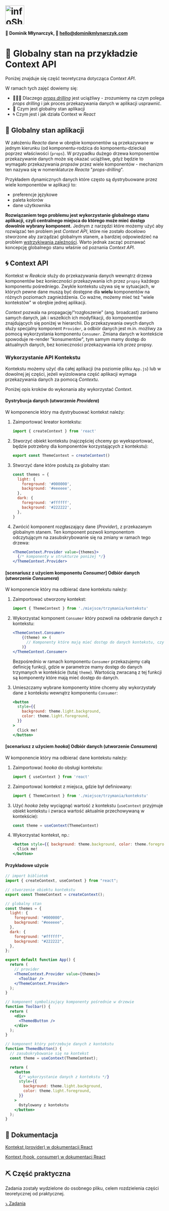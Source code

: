 # <a href='https://infoshareacademy.com/'><img src='https://infoshareacademy.com/wp-content/themes/infoshare/src/images/logo.svg' height='60' alt='infoShare Academy Logo' aria-label='https://infoshareacademy.com/' /></a>

**👋 Dominik Młynarczyk, 📧 [hello@dominikmlynarczyk.com](mailto:hello@dominikmlynarczyk.com)**

# 🎒 Globalny stan na przykładzie Context API

Poniżej znajduje się część teoretyczna dotycząca _Context API_.

W ramach tych zajęć dowiemy się:

- 🤾🏽‍♂️ Dlaczego _[props drilling](https://kentcdodds.com/blog/prop-drilling)_ jest uciążliwy - zrozumiemy na czym polega _props drilling_ i jak proces przekazywania danych w aplikacji usprawnić.
- 🎒 Czym jest globalny stan aplikacji
- 🌀 Czym jest i jak działa Context w _React_

## 🎒 Globalny stan aplikacji

W założeniu _Reacta_ dane w obrębie komponentów są przekazywane w jednym kierunku (od komponentu-rodzica do komponentu-dziecka) poprzez właściwości (`props`). W przypadku dużego drzewa komponentów przekazywanie danych może się okazać uciążliwe, gdyż będzie to wymagało przekazywania _propsów_ przez wiele komponentów - mechanizm ten nazywa się w nomenklaturze _Reacta_ "_props-drilling_".

Przykładem dynamicznych danych które często są dystrybuowane przez wiele komponentów w aplikacji to:

- preferencje językowe
- paleta kolorów
- dane użytkownika

**Rozwiązaniem tego problemu jest wykorzystanie globalnego stanu aplikacji, czyli centralnego miejsca do którego może mieć dostęp dowolnie wybrany komponent.** Jednym z narzędzi które możemy użyć aby rozwiązać ten problem jest _Context API_, które nie zostało docelowo stworzone aby zarządzać globalnym stanem, a bardziej odpowiedzieć na problem [wstrzykiwania zależności](https://pl.wikipedia.org/wiki/Wstrzykiwanie_zale%C5%BCno%C5%9Bci). Warto jednak zacząć poznawać koncepcję globalnego stanu właśnie od poznania _Context API_.

## 🌀 Context API

Kontekst w _Reakcie_ służy do przekazywania danych wewnątrz drzewa komponentów bez konieczności przekazywania ich przez `propsy` każdego komponentu pośredniego. Zwykle kontekstu używa się w sytuacjach, w których pewne dane muszą być dostępne dla **wielu** komponentów na różnych poziomach zagnieżdżenia. Co ważne, możemy mieć też "wiele kontekstów" w obrębie jednej aplikacji.

_Context_ pozwala na propagację/“rozgłoszenie” (ang. broadcast) zarówno samych danych, jak i
wszelkich ich modyfikacji, do komponentów znajdujących się poniżej w hierarchii. Do przekazywania owych danych służy specjalny komponent `Provider`, a odbiór danych jest m.in. możliwy za pomocą wykorzystania komponentu `Consumer`. Zmiana danych w kontekście spowoduje re-render "konsumentów", tym samym mamy dostęp do aktualnych danych, bez konieczności przekazywania ich przez propsy.

### Wykorzystanie API Kontekstu

Kontekstu możemy użyć dla całej aplikacji (na poziomie pliku `App.js`) lub w dowolnej jej części, jeżeli wyizolowana część aplikacji wymaga przekazywania danych za pomocą _Contextu_.

Poniżej opis kroków do wykonania aby wykorzystać _Context_.

#### Dystrybucja danych (utworzenie _Providera_)

W komponencie który ma dystrybuować kontekst należy:

1. Zaimportować kreator kontekstu:

   ```jsx
   import { createContext } from 'react'
   ```

2. Stworzyć obiekt kontekstu (najczęściej chcemy go wyeksportować, będzie potrzebny dla komponentów korzystających z kontekstu):

   ```jsx
   export const ThemeContext = createContext()
   ```

3. Stworzyć dane które posłużą za globalny stan:

   ```jsx
   const themes = {
     light: {
       foreground: '#000000',
       background: '#eeeeee',
     },
     dark: {
       foreground: '#ffffff',
       background: '#222222',
     },
   }
   ```

4. Zwrócić komponent rozgłaszający dane (_Provider_), z przekazanym globalnym stanem. Ten komponent
   pozwoli komponentom odczytującym na zasubskrybowanie się na zmiany w ramach tego drzewa:

   ```jsx
   <ThemeContext.Provider value={themes}>
     {/* komponenty w strukturze poniżej */}
   </ThemeContext.Provider>
   ```

#### [scenariusz z użyciem komponentu *Consumer*] Odbiór danych (utworzenie _Consumera_)

W komponencie który ma odbierać dane kontekstu należy:

1. Zaimportować utworzony kontekst:

   ```jsx
   import { ThemeContext } from './miejsce/trzymania/kontekstu'
   ```

2. Wykorzystać komponent `Consumer` który pozwoli na odebranie danych z kontekstu:

   ```jsx
   <ThemeContext.Consumer>
       {(theme) => (
         // Komponenty które mają mieć dostęp do danych kontekstu, czyli do theme
       )}
   </ThemeContext.Consumer>
   ```

   Bezpośrednio w ramach komponentu `Consumer` przekazujemy całą definicję funkcji, gdzie w parametrze mamy dostęp do danych trzymanych w kontekście (tutaj `theme`). Wartością zwracaną z tej funkcji są komponenty które mają mieć dostęp do danych.

3. Umieszczamy wybrane komponenty które chcemy aby wykorzystały dane z kontekstu wewnątrz komponentu `Consumer`:

   ```jsx
   <button
     style={{
       background: theme.light.background,
       color: theme.light.foreground,
     }}
   >
     Click me!
   </button>
   ```

#### [scenariusz z użyciem *hooka*] Odbiór danych (utworzenie _Consumera_)

W komponencie który ma odbierać dane kontekstu należy:

1. Zaimportować _hooka_ do obsługi kontekstu:

   ```jsx
   import { useContext } from 'react'
   ```

2. Zaimportować kontekst z miejsca, gdzie był definiowany:

   ```jsx
   import { ThemeContext } from './miejsce/trzymania/kontekstu'
   ```

3. Użyć _hooka_ żeby wyciągnąć wartość z kontekstu (`useContext` przyjmuje
   obiekt kontekstu i zwraca wartość aktualnie przechowywaną w kontekście):

   ```jsx
   const theme = useContext(ThemeContext)
   ```

4. Wykorzystać kontekst, np.:
   ```jsx
   <button style={{ background: theme.background, color: theme.foreground }}>
     Click me!
   </button>
   ```

#### Przykładowe użycie

```jsx
// import bibliotek
import { createContext, useContext } from "react";

// stworzenie obiektu kontekstu
export const ThemeContext = createContext();

// globalny stan
const themes = {
  light: {
    foreground: "#000000",
    background: "#eeeeee",
  },
  dark: {
    foreground: "#ffffff",
    background: "#222222",
  },
};

export default function App() {
  return (
    // provider
    <ThemeContext.Provider value={themes}>
      <Toolbar />
    </ThemeContext.Provider>
  );
}

// komponent symbolizujący komponenty pośrednie w drzewie
function Toolbar() {
  return (
    <div>
      <ThemedButton />
    </div>
  );
}

// komponent który potrzebuje danych z kontekstu
function ThemedButton() {
  // zasubskrybowanie się na kontekst
  const theme = useContext(ThemeContext);

  return (
    <button
      {/* wykorzystanie danych z kontekstu */}
      style={{
        background: theme.light.background,
        color: theme.light.foreground,
      }}
    >
      Ostylowany z kontekstu
    </button>
  );
}
```

## 🔗 Dokumentacja

[Kontekst (provider) w dokumentacji React](https://pl.reactjs.org/docs/context.html)

[Kontext (hook, consumer) w dokumentacj React](https://pl.reactjs.org/docs/hooks-reference.html#usecontext)

## ⛏️ Część praktyczna

Zadania zostały wydzielone do osobnego pliku, celem rozdzielenia części teoretycznej od praktycznej.

[⤵️ Zadania](./exercises.md)

